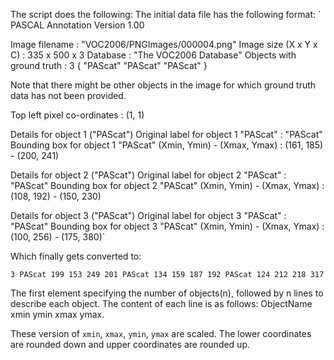 The script does the following:
The initial data file has the following format:
` PASCAL Annotation Version 1.00

Image filename : "VOC2006/PNGImages/000004.png"
Image size (X x Y x C) : 335 x 500 x 3
Database : "The VOC2006 Database"
Objects with ground truth : 3 { "PAScat" "PAScat" "PAScat" }

 Note that there might be other objects in the image
 for which ground truth data has not been provided.

 Top left pixel co-ordinates : (1, 1)

 Details for object 1 ("PAScat")
Original label for object 1 "PAScat" : "PAScat"
Bounding box for object 1 "PAScat" (Xmin, Ymin) - (Xmax, Ymax) : (161, 185) - (200, 241)

 Details for object 2 ("PAScat")
Original label for object 2 "PAScat" : "PAScat"
Bounding box for object 2 "PAScat" (Xmin, Ymin) - (Xmax, Ymax) : (108, 192) - (150, 230)

 Details for object 3 ("PAScat")
Original label for object 3 "PAScat" : "PAScat"
Bounding box for object 3 "PAScat" (Xmin, Ymin) - (Xmax, Ymax) : (100, 256) - (175, 380)`

Which finally gets converted to:
  
`3
PAScat 199 153 249 201
PAScat 134 159 187 192
PAScat 124 212 218 317`

The first element specifying the number of objects(n), followed by n lines to describe each object. The content of each line is as follows:
ObjectName xmin ymin xmax ymax.

These version of `xmin`, `xmax`, `ymin`, `ymax` are scaled. The lower coordinates are rounded down and upper coordinates are rounded up.
